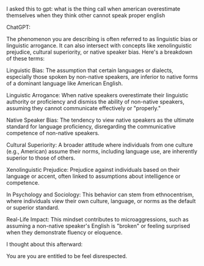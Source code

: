 I asked this to gpt: what is the thing call when american overestimate themselves when they think other cannot speak proper english

ChatGPT:

The phenomenon you are describing is often referred to as linguistic bias or linguistic arrogance. It can also intersect with concepts like xenolinguistic prejudice, cultural superiority, or native speaker bias. Here's a breakdown of these terms:

Linguistic Bias: The assumption that certain languages or dialects, especially those spoken by non-native speakers, are inferior to native forms of a dominant language like American English.

Linguistic Arrogance: When native speakers overestimate their linguistic authority or proficiency and dismiss the ability of non-native speakers, assuming they cannot communicate effectively or "properly."

Native Speaker Bias: The tendency to view native speakers as the ultimate standard for language proficiency, disregarding the communicative competence of non-native speakers.

Cultural Superiority: A broader attitude where individuals from one culture (e.g., American) assume their norms, including language use, are inherently superior to those of others.

Xenolinguistic Prejudice: Prejudice against individuals based on their language or accent, often linked to assumptions about intelligence or competence.

In Psychology and Sociology:
This behavior can stem from ethnocentrism, where individuals view their own culture, language, or norms as the default or superior standard.

Real-Life Impact:
This mindset contributes to microaggressions, such as assuming a non-native speaker's English is "broken" or feeling surprised when they demonstrate fluency or eloquence.

I thought about this afterward:

You are you are entitled to be feel disrespected.
